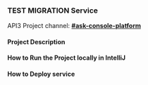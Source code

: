 ### TEST MIGRATION Service

API3 Project channel: **[#ask-console-platform](https://siftscience.slack.com/archives/CD4VA65DX)**

#### Project Description


#### How to Run the Project locally in IntelliJ



#### How to Deploy service

